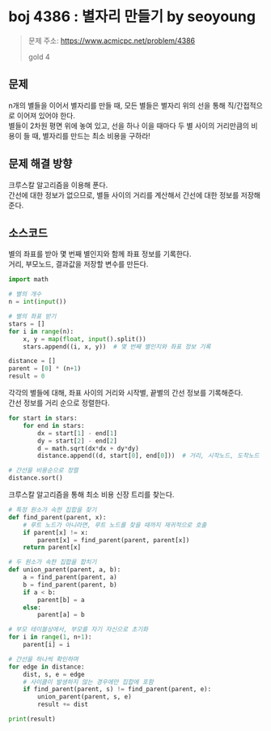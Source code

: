 # boj 4386 : 별자리 만들기 by seoyoung
> 문제 주소: https://www.acmicpc.net/problem/4386
>
> gold 4

## 문제
n개의 별들을 이어서 별자리를 만들 때, 모든 별들은 별자리 위의 선을 통해 직/간접적으로 이어져 있어야 한다.\
별들이 2차원 평면 위에 놓여 있고, 선을 하나 이을 때마다 두 별 사이의 거리만큼의 비용이 들 때, 별자리를 만드는 최소 비용을 구하라!

## 문제 해결 방향
크루스칼 알고리즘을 이용해 푼다.\
간선에 대한 정보가 없으므로, 별들 사이의 거리를 계산해서 간선에 대한 정보를 저장해 준다.

## 소스코드
별의 좌표를 받아 몇 번째 별인지와 함께 좌표 정보를 기록한다.\
거리, 부모노드, 결과값을 저장할 변수를 만든다.
```python
import math

# 별의 개수
n = int(input())

# 별의 좌표 받기
stars = []
for i in range(n):
    x, y = map(float, input().split())
    stars.append((i, x, y))  # 몇 번째 별인지와 좌표 정보 기록

distance = []
parent = [0] * (n+1)
result = 0
```
각각의 별들에 대해, 좌표 사이의 거리와 시작별, 끝별의 간선 정보를 기록해준다.\
간선 정보를 거리 순으로 정렬한다.
```python
for start in stars:
    for end in stars:
        dx = start[1] - end[1]
        dy = start[2] - end[2]
        d = math.sqrt(dx*dx + dy*dy)
        distance.append((d, start[0], end[0]))  # 거리, 시작노드, 도착노드 저장하기

# 간선을 비용순으로 정렬
distance.sort()
```
크루스칼 알고리즘을 통해 최소 비용 신장 트리를 찾는다.
```python
# 특정 원소가 속한 집합을 찾기
def find_parent(parent, x):
    # 루트 노드가 아니라면, 루트 노드를 찾을 때까지 재귀적으로 호출
    if parent[x] != x:
        parent[x] = find_parent(parent, parent[x])
    return parent[x]

# 두 원소가 속한 집합을 합치기
def union_parent(parent, a, b):
    a = find_parent(parent, a)
    b = find_parent(parent, b)
    if a < b:
        parent[b] = a
    else:
        parent[a] = b

# 부모 테이블상에서, 부모를 자기 자신으로 초기화
for i in range(1, n+1):
    parent[i] = i

# 간선을 하나씩 확인하며
for edge in distance:
    dist, s, e = edge
    # 사이클이 발생하지 않는 경우에만 집합에 포함
    if find_parent(parent, s) != find_parent(parent, e):
        union_parent(parent, s, e)
        result += dist

print(result)
```
